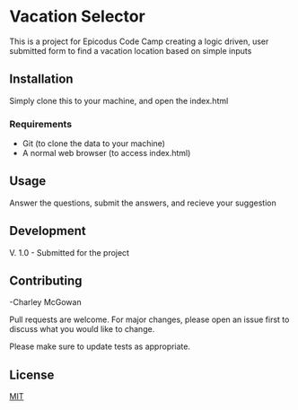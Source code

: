 # Vacation Selector

This is a project for Epicodus Code Camp creating a logic driven, user submitted form to find a vacation location based on simple inputs

## Installation

Simply clone this to your machine, and open the index.html

### Requirements

- Git (to clone the data to your machine)
- A normal web browser (to access index.html)

## Usage

Answer the questions, submit the answers, and recieve your suggestion

## Development

V. 1.0 - Submitted for the project

## Contributing

-Charley McGowan

Pull requests are welcome. For major changes, please open an issue first to discuss what you would like to change.

Please make sure to update tests as appropriate.

## License
[MIT](https://choosealicense.com/licenses/mit/)